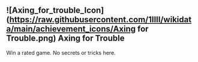 ## ![Axing_for_trouble_Icon](https://raw.githubusercontent.com/1IlIl/wikidata/main/achievement_icons/Axing for Trouble.png) Axing for Trouble





Win a rated game. No secrets or tricks here.

